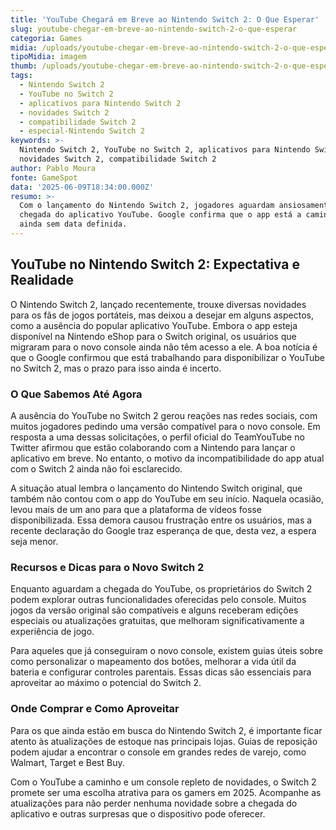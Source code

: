 ```yaml
---
title: 'YouTube Chegará em Breve ao Nintendo Switch 2: O Que Esperar'
slug: youtube-chegar-em-breve-ao-nintendo-switch-2-o-que-esperar
categoria: Games
midia: /uploads/youtube-chegar-em-breve-ao-nintendo-switch-2-o-que-esperar-thumb.jpg
tipoMidia: imagem
thumb: /uploads/youtube-chegar-em-breve-ao-nintendo-switch-2-o-que-esperar-thumb.jpg
tags:
  - Nintendo Switch 2
  - YouTube no Switch 2
  - aplicativos para Nintendo Switch 2
  - novidades Switch 2
  - compatibilidade Switch 2
  - especial-Nintendo Switch 2
keywords: >-
  Nintendo Switch 2, YouTube no Switch 2, aplicativos para Nintendo Switch 2,
  novidades Switch 2, compatibilidade Switch 2
author: Pablo Moura
fonte: GameSpot
data: '2025-06-09T18:34:00.000Z'
resumo: >-
  Com o lançamento do Nintendo Switch 2, jogadores aguardam ansiosamente a
  chegada do aplicativo YouTube. Google confirma que o app está a caminho, mas
  ainda sem data definida.
---
```


## YouTube no Nintendo Switch 2: Expectativa e Realidade

O Nintendo Switch 2, lançado recentemente, trouxe diversas novidades para os fãs de jogos portáteis, mas deixou a desejar em alguns aspectos, como a ausência do popular aplicativo YouTube. Embora o app esteja disponível na Nintendo eShop para o Switch original, os usuários que migraram para o novo console ainda não têm acesso a ele. A boa notícia é que o Google confirmou que está trabalhando para disponibilizar o YouTube no Switch 2, mas o prazo para isso ainda é incerto.

### O Que Sabemos Até Agora

A ausência do YouTube no Switch 2 gerou reações nas redes sociais, com muitos jogadores pedindo uma versão compatível para o novo console. Em resposta a uma dessas solicitações, o perfil oficial do TeamYouTube no Twitter afirmou que estão colaborando com a Nintendo para lançar o aplicativo em breve. No entanto, o motivo da incompatibilidade do app atual com o Switch 2 ainda não foi esclarecido.

A situação atual lembra o lançamento do Nintendo Switch original, que também não contou com o app do YouTube em seu início. Naquela ocasião, levou mais de um ano para que a plataforma de vídeos fosse disponibilizada. Essa demora causou frustração entre os usuários, mas a recente declaração do Google traz esperança de que, desta vez, a espera seja menor.

### Recursos e Dicas para o Novo Switch 2

Enquanto aguardam a chegada do YouTube, os proprietários do Switch 2 podem explorar outras funcionalidades oferecidas pelo console. Muitos jogos da versão original são compatíveis e alguns receberam edições especiais ou atualizações gratuitas, que melhoram significativamente a experiência de jogo. 

Para aqueles que já conseguiram o novo console, existem guias úteis sobre como personalizar o mapeamento dos botões, melhorar a vida útil da bateria e configurar controles parentais. Essas dicas são essenciais para aproveitar ao máximo o potencial do Switch 2.

### Onde Comprar e Como Aproveitar

Para os que ainda estão em busca do Nintendo Switch 2, é importante ficar atento às atualizações de estoque nas principais lojas. Guias de reposição podem ajudar a encontrar o console em grandes redes de varejo, como Walmart, Target e Best Buy.

Com o YouTube a caminho e um console repleto de novidades, o Switch 2 promete ser uma escolha atrativa para os gamers em 2025. Acompanhe as atualizações para não perder nenhuma novidade sobre a chegada do aplicativo e outras surpresas que o dispositivo pode oferecer.
